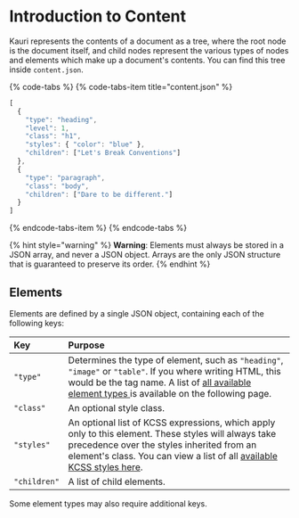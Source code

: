 # Introduction to Content

Kauri represents the contents of a document as a tree, where the root node is the document itself, and child nodes represent the various types of nodes and elements which make up a document's contents. You can find this tree inside `content.json`.

{% code-tabs %}
{% code-tabs-item title="content.json" %}
```javascript
[
  {
    "type": "heading",
    "level": 1,
    "class": "h1",
    "styles": { "color": "blue" },
    "children": ["Let's Break Conventions"]
  },
  {
    "type": "paragraph",
    "class": "body",
    "children": ["Dare to be different."]
  }
]
```
{% endcode-tabs-item %}
{% endcode-tabs %}

{% hint style="warning" %}
**Warning**: Elements must always be stored in a JSON array, and never a JSON object. Arrays are the only JSON structure that is guaranteed to preserve its order. 
{% endhint %}

## Elements

Elements are defined by a single JSON object, containing each of the following keys:

| Key | Purpose |
| :--- | :--- |
| `"type"` | Determines the type of element, such as `"heading"`, `"image"` or `"table"`. If you where writing HTML, this would be the tag name. A list of [all available element types ](elements.md)is available on the following page. |
| `"class"` | An optional style class.  |
| `"styles"` | An optional list of KCSS expressions, which apply only to this element. These styles will always take precedence over the styles inherited from an element's class. You can view a list of all [available KCSS styles here](../styles/kcss-expressions.md). |
| `"children"` | A list of child elements.  |

Some element types may also require additional keys.

